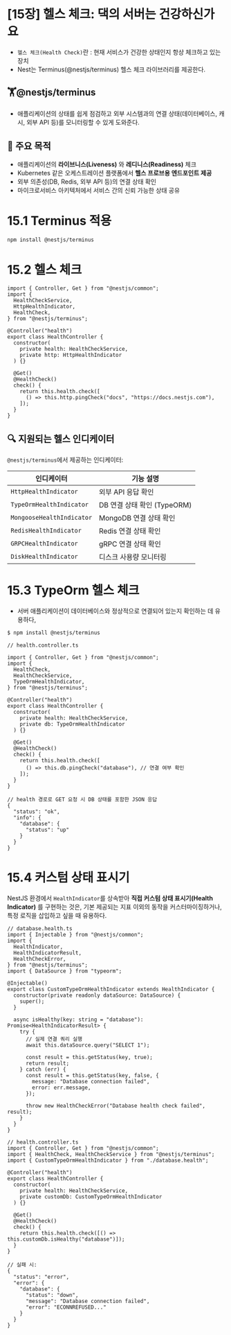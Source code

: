 # [15장] 헬스 체크: 댁의 서버는 건강하신가요

- `헬스 체크(Health Check)`란 : 현재 서비스가 건강한 상태인지 항상 체크하고 있는 장치
- Nest는 Terminus(@nestjs/terminus) 헬스 체크 라이브러리를 제공한다.

## 🏋️@nestjs/terminus

- 애플리케이션의 상태를 쉽게 점검하고 외부 시스템과의 연결 상태(데이터베이스, 캐시, 외부 API 등)를 모니터링할 수 있게 도와준다.

## 🔧 주요 목적

- 애플리케이션의 **라이브니스(Liveness)** 와 **레디니스(Readiness)** 체크
- Kubernetes 같은 오케스트레이션 플랫폼에서 **헬스 프로브용 엔드포인트 제공**
- 외부 의존성(DB, Redis, 외부 API 등)의 연결 상태 확인
- 마이크로서비스 아키텍처에서 서비스 간의 신뢰 가능한 상태 공유

# 15.1 Terminus 적용

```bash
npm install @nestjs/terminus
```

# 15.2 헬스 체크

```tsx
import { Controller, Get } from "@nestjs/common";
import {
  HealthCheckService,
  HttpHealthIndicator,
  HealthCheck,
} from "@nestjs/terminus";

@Controller("health")
export class HealthController {
  constructor(
    private health: HealthCheckService,
    private http: HttpHealthIndicator
  ) {}

  @Get()
  @HealthCheck()
  check() {
    return this.health.check([
      () => this.http.pingCheck("docs", "https://docs.nestjs.com"),
    ]);
  }
}
```

## 🔍 지원되는 헬스 인디케이터

`@nestjs/terminus`에서 제공하는 인디케이터:

| 인디케이터                | 기능 설명                   |
| ------------------------- | --------------------------- |
| `HttpHealthIndicator`     | 외부 API 응답 확인          |
| `TypeOrmHealthIndicator`  | DB 연결 상태 확인 (TypeORM) |
| `MongooseHealthIndicator` | MongoDB 연결 상태 확인      |
| `RedisHealthIndicator`    | Redis 연결 상태 확인        |
| `GRPCHealthIndicator`     | gRPC 연결 상태 확인         |
| `DiskHealthIndicator`     | 디스크 사용량 모니터링      |

# 15.3 TypeOrm 헬스 체크

- 서버 애플리케이션이 데이터베이스와 정상적으로 연결되어 있는지 확인하는 데 유용하다,

```bash
$ npm install @nestjs/terminus
```

```tsx
// health.controller.ts

import { Controller, Get } from "@nestjs/common";
import {
  HealthCheck,
  HealthCheckService,
  TypeOrmHealthIndicator,
} from "@nestjs/terminus";

@Controller("health")
export class HealthController {
  constructor(
    private health: HealthCheckService,
    private db: TypeOrmHealthIndicator
  ) {}

  @Get()
  @HealthCheck()
  check() {
    return this.health.check([
      () => this.db.pingCheck("database"), // 연결 여부 확인
    ]);
  }
}
```

```tsx
// health 경로로 GET 요청 시 DB 상태를 포함한 JSON 응답
{
  "status": "ok",
  "info": {
    "database": {
      "status": "up"
    }
  }
}
```

# 15.4 커스텀 상태 표시기

NestJS 환경에서 `HealthIndicator`를 상속받아 **직접 커스텀 상태 표시기(Health Indicator)** 를 구현하는 것은, 기본 제공되는 지표 이외의 동작을 커스터마이징하거나, 특정 로직을 삽입하고 싶을 때 유용하다.

```tsx
// database.health.ts
import { Injectable } from "@nestjs/common";
import {
  HealthIndicator,
  HealthIndicatorResult,
  HealthCheckError,
} from "@nestjs/terminus";
import { DataSource } from "typeorm";

@Injectable()
export class CustomTypeOrmHealthIndicator extends HealthIndicator {
  constructor(private readonly dataSource: DataSource) {
    super();
  }

  async isHealthy(key: string = "database"): Promise<HealthIndicatorResult> {
    try {
      // 실제 연결 쿼리 실행
      await this.dataSource.query("SELECT 1");

      const result = this.getStatus(key, true);
      return result;
    } catch (err) {
      const result = this.getStatus(key, false, {
        message: "Database connection failed",
        error: err.message,
      });

      throw new HealthCheckError("Database health check failed", result);
    }
  }
}
```

```tsx
// health.controller.ts
import { Controller, Get } from "@nestjs/common";
import { HealthCheck, HealthCheckService } from "@nestjs/terminus";
import { CustomTypeOrmHealthIndicator } from "./database.health";

@Controller("health")
export class HealthController {
  constructor(
    private health: HealthCheckService,
    private customDb: CustomTypeOrmHealthIndicator
  ) {}

  @Get()
  @HealthCheck()
  check() {
    return this.health.check([() => this.customDb.isHealthy("database")]);
  }
}
```

```tsx
// 실패 시:
{
  "status": "error",
  "error": {
    "database": {
      "status": "down",
      "message": "Database connection failed",
      "error": "ECONNREFUSED..."
    }
  }
}
```
